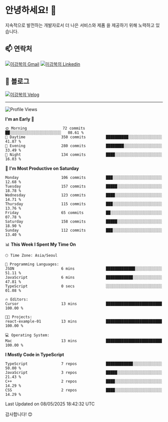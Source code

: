 # 안녕하세요! 👋

지속적으로 발전하는 개발자로서 더 나은 서비스와 제품
을 제공하기 위해 노력하고 있습니다.

## 📫 연락처
[![이강복의 Gmail](https://img.shields.io/badge/Gmail-D14836?style=for-the-badge&logo=gmail&logoColor=white)](mailto:pmmm114@gmail.com)
[![이강복의 Linkedin](https://img.shields.io/badge/LinkedIn-0077B5?style=for-the-badge&logo=linkedin&logoColor=white)](https://www.linkedin.com/in/lkb0297)

## 📝 블로그
[![이강복의 Velog](https://img.shields.io/badge/Velog-ffffff?style=for-the-badge&logo=velog)](https://velog.io/@pmmm114/posts)

---
<!--START_SECTION:waka-->
![Profile Views](http://img.shields.io/badge/Profile%20Views-1-blue)

**I'm an Early 🐤** 

```text
🌞 Morning                72 commits          ██░░░░░░░░░░░░░░░░░░░░░░░   08.61 % 
🌆 Daytime                350 commits         ██████████░░░░░░░░░░░░░░░   41.87 % 
🌃 Evening                280 commits         ████████░░░░░░░░░░░░░░░░░   33.49 % 
🌙 Night                  134 commits         ████░░░░░░░░░░░░░░░░░░░░░   16.03 % 
```
📅 **I'm Most Productive on Saturday** 

```text
Monday                   106 commits         ███░░░░░░░░░░░░░░░░░░░░░░   12.68 % 
Tuesday                  157 commits         █████░░░░░░░░░░░░░░░░░░░░   18.78 % 
Wednesday                123 commits         ████░░░░░░░░░░░░░░░░░░░░░   14.71 % 
Thursday                 115 commits         ███░░░░░░░░░░░░░░░░░░░░░░   13.76 % 
Friday                   65 commits          ██░░░░░░░░░░░░░░░░░░░░░░░   07.78 % 
Saturday                 158 commits         █████░░░░░░░░░░░░░░░░░░░░   18.90 % 
Sunday                   112 commits         ███░░░░░░░░░░░░░░░░░░░░░░   13.40 % 
```


📊 **This Week I Spent My Time On** 

```text
🕑︎ Time Zone: Asia/Seoul

💬 Programming Languages: 
JSON                     6 mins              █████████████░░░░░░░░░░░░   51.11 % 
JavaScript               6 mins              ████████████░░░░░░░░░░░░░   47.81 % 
TypeScript               0 secs              ░░░░░░░░░░░░░░░░░░░░░░░░░   01.08 % 

🔥 Editors: 
Cursor                   13 mins             █████████████████████████   100.00 % 

🐱‍💻 Projects: 
react-example-01         13 mins             █████████████████████████   100.00 % 

💻 Operating System: 
Mac                      13 mins             █████████████████████████   100.00 % 
```

**I Mostly Code in TypeScript** 

```text
TypeScript               7 repos             ████████████░░░░░░░░░░░░░   50.00 % 
JavaScript               3 repos             █████░░░░░░░░░░░░░░░░░░░░   21.43 % 
C++                      2 repos             ████░░░░░░░░░░░░░░░░░░░░░   14.29 % 
CSS                      2 repos             ████░░░░░░░░░░░░░░░░░░░░░   14.29 % 
```




 Last Updated on 08/05/2025 18:42:32 UTC
<!--END_SECTION:waka-->

감사합니다! 😊

